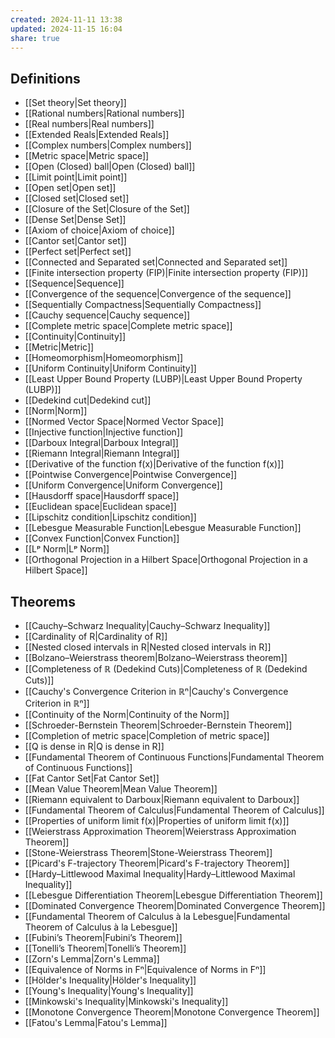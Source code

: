 ```yaml
---
created: 2024-11-11 13:38
updated: 2024-11-15 16:04
share: true
---
```


## Definitions 
- [[Set theory|Set theory]]
- [[Rational numbers|Rational numbers]]
- [[Real numbers|Real numbers]]
- [[Extended Reals|Extended Reals]]
- [[Complex numbers|Complex numbers]]
- [[Metric space|Metric space]]
- [[Open (Closed) ball|Open (Closed) ball]]
- [[Limit point|Limit point]]
- [[Open set|Open set]]
- [[Closed set|Closed set]]
- [[Closure of the Set|Closure of the Set]]
- [[Dense Set|Dense Set]]
- [[Axiom of choice|Axiom of choice]]
- [[Cantor set|Cantor set]]
- [[Perfect set|Perfect set]]
- [[Connected and Separated set|Connected and Separated set]]
- [[Finite intersection property (FIP)|Finite intersection property (FIP)]]
- [[Sequence|Sequence]]
- [[Convergence of the sequence|Convergence of the sequence]]
- [[Sequentially Compactness|Sequentially Compactness]]
- [[Cauchy sequence|Cauchy sequence]]
- [[Complete metric space|Complete metric space]]
- [[Continuity|Continuity]]
- [[Metric|Metric]]
- [[Homeomorphism|Homeomorphism]]
- [[Uniform Continuity|Uniform Continuity]]
- [[Least Upper Bound Property (LUBP)|Least Upper Bound Property (LUBP)]]
- [[Dedekind cut|Dedekind cut]]
- [[Norm|Norm]]
- [[Normed Vector Space|Normed Vector Space]]
- [[Injective function|Injective function]]
- [[Darboux Integral|Darboux Integral]]
- [[Riemann Integral|Riemann Integral]]
- [[Derivative of the function f(x)|Derivative of the function f(x)]]
- [[Pointwise Convergence|Pointwise Convergence]]
- [[Uniform Convergence|Uniform Convergence]]
- [[Hausdorff space|Hausdorff space]]
- [[Euclidean space|Euclidean space]]
- [[Lipschitz condition|Lipschitz condition]]
- [[Lebesgue Measurable Function|Lebesgue Measurable Function]]
- [[Convex Function|Convex Function]]
- [[Lᵖ Norm|Lᵖ Norm]]
- [[Orthogonal Projection in a Hilbert Space|Orthogonal Projection in a Hilbert Space]]


## Theorems 
- [[Cauchy–Schwarz Inequality|Cauchy–Schwarz Inequality]]
- [[Cardinality of R|Cardinality of R]]
- [[Nested closed intervals in R|Nested closed intervals in R]]
- [[Bolzano–Weierstrass theorem|Bolzano–Weierstrass theorem]]
- [[Completeness of ℝ (Dedekind Cuts)|Completeness of ℝ (Dedekind Cuts)]]
- [[Cauchy's Convergence Criterion in ℝⁿ|Cauchy's Convergence Criterion in ℝⁿ]]
- [[Continuity of the Norm|Continuity of the Norm]]
- [[Schroeder-Bernstein Theorem|Schroeder-Bernstein Theorem]]
- [[Completion of metric space|Completion of metric space]]
- [[Q is dense in R|Q is dense in R]]
- [[Fundamental Theorem of Continuous Functions|Fundamental Theorem of Continuous Functions]]
- [[Fat Cantor Set|Fat Cantor Set]]
- [[Mean Value Theorem|Mean Value Theorem]]
- [[Riemann equivalent to Darboux|Riemann equivalent to Darboux]]
- [[Fundamental Theorem of Calculus|Fundamental Theorem of Calculus]]
- [[Properties of uniform limit f(x)|Properties of uniform limit f(x)]]
- [[Weierstrass Approximation Theorem|Weierstrass Approximation Theorem]]
- [[Stone-Weierstrass Theorem|Stone-Weierstrass Theorem]]
- [[Picard's F-trajectory Theorem|Picard's F-trajectory Theorem]]
- [[Hardy–Littlewood Maximal Inequality|Hardy–Littlewood Maximal Inequality]]
- [[Lebesgue Differentiation Theorem|Lebesgue Differentiation Theorem]]
- [[Dominated Convergence Theorem|Dominated Convergence Theorem]]
- [[Fundamental Theorem of Calculus à la Lebesgue|Fundamental Theorem of Calculus à la Lebesgue]]
- [[Fubini’s Theorem|Fubini’s Theorem]]
- [[Tonelli’s Theorem|Tonelli’s Theorem]]
- [[Zorn's Lemma|Zorn's Lemma]]
- [[Equivalence of Norms in Fⁿ|Equivalence of Norms in Fⁿ]]
- [[Hölder's Inequality|Hölder's Inequality]]
- [[Young's Inequality|Young's Inequality]]
- [[Minkowski's Inequality|Minkowski's Inequality]]
- [[Monotone Convergence Theorem|Monotone Convergence Theorem]]
- [[Fatou's Lemma|Fatou's Lemma]]
